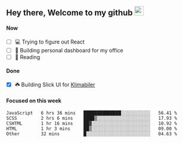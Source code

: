 ## Hey there, Welcome to my github <img src="https://media.giphy.com/media/hvRJCLFzcasrR4ia7z/giphy.gif" width="25px">

#### Now
- [ ] 💻 Trying to figure out React
- [ ] 🚀 Building personal dashboard for my office
- [ ] 📕 Reading

#### Done
- [x] ☘️ Building Slick UI for [Klimabiler](https://klimabiler.dk)
 
 #### Focused on this week
<!--START_SECTION:waka-->

```text
JavaScript   6 hrs 36 mins   ██████████████░░░░░░░░░░░   56.41 %
SCSS         2 hrs 6 mins    ████▒░░░░░░░░░░░░░░░░░░░░   17.93 %
CSHTML       1 hr 16 mins    ██▓░░░░░░░░░░░░░░░░░░░░░░   10.92 %
HTML         1 hr 3 mins     ██▒░░░░░░░░░░░░░░░░░░░░░░   09.00 %
Other        32 mins         █░░░░░░░░░░░░░░░░░░░░░░░░   04.63 %
```

<!--END_SECTION:waka-->


